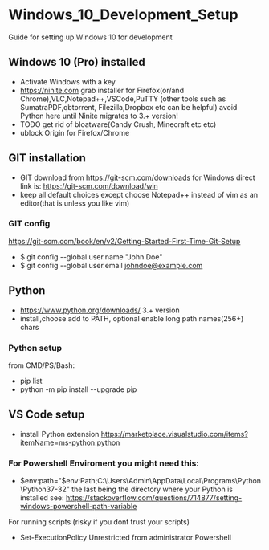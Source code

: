 # Windows_10_Development_Setup
Guide for setting up Windows 10 for development

## Windows 10 (Pro) installed

* Activate Windows with a key
* https://ninite.com grab installer for Firefox(or/and Chrome),VLC,Notepad++,VSCode,PuTTY (other tools such as SumatraPDF,qbtorrent, Filezilla,Dropbox etc can be helpful) avoid Python here until Ninite migrates to 3.+ version!
* TODO get rid of bloatware(Candy Crush, Minecraft etc etc)
* ublock Origin for Firefox/Chrome

## GIT installation
* GIT download from https://git-scm.com/downloads for Windows direct link is: https://git-scm.com/download/win
* keep all default choices except choose Notepad++ instead of vim as an editor(that is unless you like vim)

### GIT config
https://git-scm.com/book/en/v2/Getting-Started-First-Time-Git-Setup
* $ git config --global user.name "John Doe"
* $ git config --global user.email johndoe@example.com

## Python

* https://www.python.org/downloads/ 3.+ version
* install,choose add to PATH, optional enable long path names(256+) chars
### Python setup
from CMD/PS/Bash:
* pip list
* python -m pip install --upgrade pip

## VS Code setup

* install Python extension https://marketplace.visualstudio.com/items?itemName=ms-python.python

### For Powershell Enviroment you might need this:
* $env:path="$env:Path;C:\Users\Admin\AppData\Local\Programs\Python\Python37-32\" the last being the directory where your Python is installed
see: https://stackoverflow.com/questions/714877/setting-windows-powershell-path-variable

For running scripts (risky if you dont trust your scripts)
* Set-ExecutionPolicy Unrestricted from administrator Powershell


